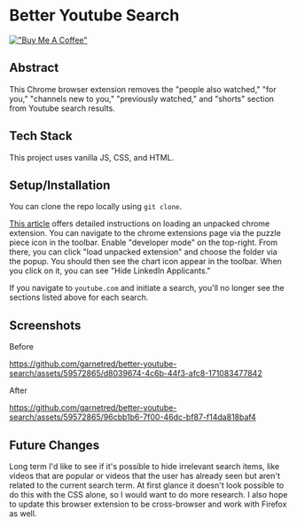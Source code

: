 # Better Youtube Search

[!["Buy Me A Coffee"](https://www.buymeacoffee.com/assets/img/custom_images/orange_img.png)](https://www.buymeacoffee.com/decemberthedeveloper)

## Abstract
This Chrome browser extension removes the "people also watched," "for you," "channels new to you," "previously watched," and "shorts" section from Youtube search results.

## Tech Stack
This project uses vanilla JS, CSS, and HTML.

## Setup/Installation
You can clone the repo locally using `git clone`.

[This article](https://developer.chrome.com/docs/extensions/mv3/getstarted/development-basics/#load-unpacked) offers detailed instructions on loading an unpacked chrome extension. You can navigate to the chrome extensions page via the puzzle piece icon in the toolbar. Enable "developer mode" on the top-right. From there, you can click "load unpacked extension" and choose the folder via the popup. You should then see the chart icon appear in the toolbar. When you click on it, you can see "Hide LinkedIn Applicants."

If you navigate to `youtube.com` and initiate a search, you'll no longer  see the sections listed above for each search.

## Screenshots
Before

https://github.com/garnetred/better-youtube-search/assets/59572865/d8039674-4c6b-44f3-afc8-171083477842

After

https://github.com/garnetred/better-youtube-search/assets/59572865/96cbb1b6-7f00-46dc-bf87-f14da818baf4

## Future Changes
Long term I'd like to see if it's possible to hide irrelevant search items, like videos that are popular or videos that the user has already seen but aren't related to the current search term. At first glance it doesn't look possible to do this with the CSS alone, so I would want to do more research.
I also hope to update this browser extension to be cross-browser and work with Firefox as well. 

